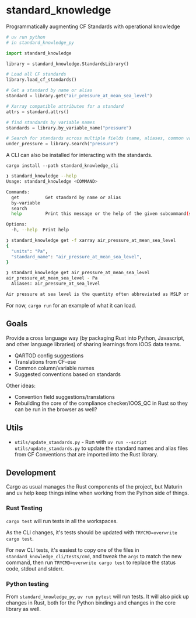 # standard_knowledge
Programmatically augmenting CF Standards with operational knowledge

```py
# uv run python
# in standard_knowledge_py

import standard_knowledge

library = standard_knowledge.StandardsLibrary()

# Load all CF standards
library.load_cf_standards()

# Get a standard by name or alias
standard = library.get("air_pressure_at_mean_sea_level")

# Xarray compatible attributes for a standard
attrs = standard.attrs()

# find standards by variable names
standards = library.by_variable_name("pressure")

# Search for standards across multiple fields (name, aliases, common variable names, related standards)
under_pressure = library.search("pressure")
```

A CLI can also be installed for interacting with the standards.

`cargo install --path standard_knowledge_cli`

```sh
❯ standard_knowledge --help
Usage: standard_knowledge <COMMAND>

Commands:
  get          Get standard by name or alias
  by-variable
  search
  help         Print this message or the help of the given subcommand(s)

Options:
  -h, --help  Print help

❯ standard_knowledge get -f xarray air_pressure_at_mean_sea_level
{
  "units": "Pa",
  "standard_name": "air_pressure_at_mean_sea_level",
}

❯ standard_knowledge get air_pressure_at_mean_sea_level
air_pressure_at_mean_sea_level - Pa
  Aliases: air_pressure_at_sea_level

Air pressure at sea level is the quantity often abbreviated as MSLP or PMSL. Air pressure is the force per unit area which would be exerted when the moving gas molecules of which the air is composed strike a theoretical surface of any orientation. "Mean sea level" means the time mean of sea surface elevation at a given location over an arbitrary period sufficient to eliminate the tidal signals.
```



For now, `cargo run` for an example of what it can load.

## Goals

Provide a cross language way (by packaging Rust into Python, Javascript, and other language libraries) of sharing learnings from IOOS data teams.

- QARTOD config suggestions
- Translations from CF-ese
- Common column/variable names
- Suggested conventions based on standards

Other ideas:

- Convention field suggestions/translations
- Rebuilding the core of the compliance checker/IOOS_QC in Rust so they can be run in the browser as well?

## Utils

- `utils/update_standards.py` - Run with `uv run --script utils/update_standards.py` to update the standard names and alias files from CF Conventions that are imported into the Rust library.

## Development

Cargo as usual manages the Rust components of the project, but Maturin and uv help keep things inline when working from the Python side of things.

### Rust Testing

`cargo test` will run tests in all the workspaces.

As the CLI changes, it's tests should be updated with `TRYCMD=overwrite cargo test`.

For new CLI tests, it's easiest to copy one of the files in `standard_knowledge_cli/tests/cmd`, and tweak the `args` to match the new command, then run `TRYCMD=overwrite cargo test` to replace the status code, stdout and stderr.

### Python testing

From `standard_knowledge_py`, `uv run pytest` will run tests.
It will also pick up changes in Rust, both for the Python bindings and changes in the core library as well.
